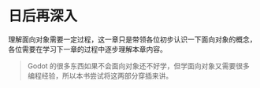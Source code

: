 # 日后再深入

理解面向对象需要一定过程，这一章只是带领各位初步认识一下面向对象的概念，各位需要在学习下一章的过程中逐步理解本章内容。

> Godot 的很多东西如果不会面向对象还不好学，但学面向对象又需要很多编程经验，所以本书尝试将这两部分穿插来讲。